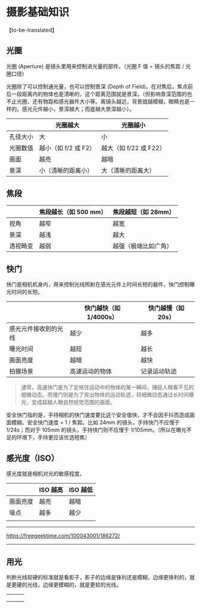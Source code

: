 # 摄影基础知识

【to-be-translated】

## 光圈

光圈 (Aperture) 是镜头里用来控制进光量的部件。（光圈 F 值 = 镜头的焦距 / 光圈口径）

光圈除了可以控制通光量，也可以控制景深 (Depth of Field)。在对焦后，焦点前后一段距离内的物体也是清晰的，这个距离范围就是景深。（但影响景深范围的也不止光圈，还有物距和感光器件大小等。离镜头越近，背景就越模糊，眼睛也是一样的。感光元件越小，景深越大；而底越大景深越小）。

|          | 光圈越大             | 光圈越小               |
| -------- | -------------------- | ---------------------- |
| 孔径大小 | 大                   | 小                     |
| 光圈数值 | 越小（如 f/2 或 F2） | 越大（如 f/22 或 F22） |
| 画面     | 越亮                 | 越暗                   |
| 景深     | 小（清晰的距离小）   | 大（清晰的距离大）     |

## 焦段

|          | 焦段越长（如 500 mm） | 焦段越短（如 28mm）  |
| -------- | --------------------- | -------------------- |
| 视角     | 越窄                  | 越宽                 |
| 景深     | 越浅                  | 越大                 |
| 透视畸变 | 越弱                  | 越强（极端比如广角） |

## 快门

快门是相机机身内，用来控制光线照射在感光元件上时间长短的器件，快门控制曝光时间的长短。

|                      | 快门越快（如 1/4000s） | 快门越慢（如 20s） |
| -------------------- | ---------------------- | ------------------ |
| 感光元件接收到的光线 | 越少                   | 越多               |
| 曝光时间             | 越短                   | 越长               |
| 画面亮度             | 越暗                   | 越快               |
| 拍摄场景             | 高速运动的物体         | 记录运动轨迹       |

> 通常，高速快门是为了定格住运动中的物体的某一瞬间，捕捉人眼看不见的细微动态。而慢门则是为了突出物体的运动轨迹，将细微动态通过长时间曝光，变成超越人眼自然视觉范围的画面。

安全快门指的是，手持相机的快门速度要比这个安全值快，才不会因手抖而造成画面模糊。安全快门速度 = 1 / 焦距。比如 24mm 的镜头，手持快门不应慢于 1/24s；而对于 105mm 的镜头，手持快门则不应慢于 1/105mm。（所以在曝光不足的环境下，手持更应该优选短焦）

## 感光度（ISO）

感光度就是相机对光的敏感程度。

|          | ISO 越高 | ISO 越低 |
| -------- | -------- | -------- |
| 画面亮度 | 越亮     | 越暗     |
| 噪点     | 越多     | 越少     |
|          |          |          |

---

https://freegeektime.com/100043001/186272/

---

## 用光

判断光线软硬的标准就是看影子，影子的边缘是锋利还是模糊，边缘更锋利的，就是更硬的光线，边缘更模糊的，就是更软的光线。

|     |     |     |
| --- | --- | --- |
|     |     |     |
|     |     |     |
|     |     |     |
